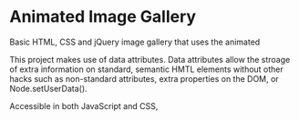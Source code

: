 # Animated Image Gallery


Basic HTML, CSS and jQuery image gallery that uses the animated 

This project makes use of data attributes. Data attributes allow the stroage of extra 
information on standard, semantic HMTL elements without other hacks such as non-standard attributes, extra properties on the DOM, or Node.setUserData().

Accessible in both JavaScript and CSS, 